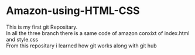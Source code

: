 # Amazon-using-HTML-CSS
This is my first git Repositary. <br>
In all the three branch there is a same code of amazon conxixt of index.html and style.css <br>
From this repositary i learned how git works along with git hub<br>  
